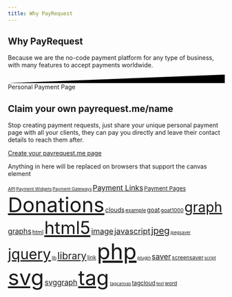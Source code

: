 ```yaml
---
title: Why PayRequest
---
```


<script src="https://cdnjs.cloudflare.com/ajax/libs/jquery/2.1.3/jquery.min.js"></script>

<section class="section section-lg section-shaped">
		<!-- Background circles -->
		<div class="shape shape-style-self shape-primary">
			<span class="span-150"></span>
			<span class="span-50"></span>
			<span class="span-50"></span>
			<span class="span-75"></span>
			<span class="span-100"></span>
			<span class="span-75"></span>
			<span class="span-50"></span>
			<span class="span-100"></span>
			<span class="span-50"></span>
			<span class="span-100"></span>
		</div>
		<div class="container shape-container d-flex align-items-center">
			<div class="col px-0">
				<div class="row align-items-center justify-content-center">
					<div class="col-lg-7 text-center">
<div class="icon icon-shape bg-gradient-white shadow rounded-circle mb-3"><i class="fa fa-check text-warning"></i></div>
						<h1 class="text-white">Why PayRequest
</h1>
						<p class="lead text-white">Because we are the no-code payment platform for any type of business, with many features to accept payments worldwide.
<br>


</p>
					
</div>
				</div>
			</div>
		</div>
		<!-- SVG separator -->
		<div class="separator separator-bottom separator-skew zindex-100">
			<svg x="0" y="0" viewBox="0 0 2560 100" preserveAspectRatio="none" version="1.1" xmlns="http://www.w3.org/2000/svg">
				<polygon class="fill-white" points="2560 0 2560 100 0 100"></polygon>
			</svg>
		</div>
	</section>



<section class="section section-lg">
          <div class="container">
            <div class="row align-items-center text-left">
              <div class="col-lg-6 col-12">
                <span class="badge badge-info badge-pill mb-3">Personal Payment Page</span>
<h1 class="display-3">
<span class="text-primary">Claim your own</span>
payrequest.me/name</h1>
                <p class="lead pb-4">Stop creating payment requests, just share your unique personal payment page with all your clients, they can pay you directly and leave their contact details to reach them after.


<a href="https://dashboard.payrequest.io" class="btn btn-lg btn-github btn-icon mb-3 mb-sm-0" style="
    margin-top: 15px;
">
                                <span class="btn-inner--icon"><i class="fal fa-browser" aria-hidden="true"></i></span>
                                <span class="btn-inner--text">Create your payrequest.me page</span>
                            </a>

  </p>
                
   </div>
              <div class="col-lg-6 col-12 pl-0">


<div id="myCanvasContainer">
    <canvas width="300" height="300" id="myCanvas">
      <p>Anything in here will be replaced on browsers that support the canvas element</p>
    </canvas>
  </div>
  <div id="tags"  style="font-size: 50%">
	<a href="#" style="font-size: 2.83ex">API</a>
	<a href="#" style="font-size: 2.61ex">Payment Widgets</a>
	<a href="#" style="font-size: 2.64ex">Payment Gateways</a>
	<a href="#" style="font-size: 4.47ex">Payment Links</a>
	<a href="#" style="font-size: 3.46ex">Payment Pages</a>
	<a href="#" style="font-size: 12.32ex">Donations</a>
	<a href="#" style="font-size: 3.74ex">clouds</a>
	<a href="#" style="font-size: 3.16ex">example</a>
	<a href="#" style="font-size: 3.74ex">goat</a>
	<a href="#" style="font-size: 3.16ex">goat1000</a>
	<a href="#" style="font-size: 8.36ex">graph</a>
	<a href="#" style="font-size: 4.36ex">graphs</a>
	<a href="#" style="font-size: 3.32ex">html</a>
	<a href="#" style="font-size: 10.68ex">html5</a>
	<a href="#" style="font-size: 4.69ex">image</a>
	<a href="#" style="font-size: 4.8ex">javascript</a>
	<a href="#" style="font-size: 5.47ex">jpeg</a>
	<a href="#" style="font-size: 2.65ex">jpegsaver</a>
	<a href="#" style="font-size: 8.77ex">jquery</a>
	<a href="#" style="font-size: 2.65ex">lib</a>
	<a href="#" style="font-size: 5.92ex">library</a>
	<a href="#" style="font-size: 3.32ex">link</a>
	<a href="#" style="font-size: 13.23ex">php</a>
	<a href="#" style="font-size: 2.83ex">plugin</a>
	<a href="#" style="font-size: 4.58ex">saver</a>
	<a href="#" style="font-size: 3.32ex">screensaver</a>
	<a href="#" style="font-size: 2.65ex">script</a>
	<a href="#" style="font-size: 13ex">svg</a>
	<a href="#" style="font-size: 4.47ex">svggraph</a>
	<a href="#" style="font-size: 12.44ex">tag</a>
	<a href="#" style="font-size: 2.65ex">tagcanvas</a>
	<a href="#" style="font-size: 3.46ex">tagcloud</a>
	<a href="#" style="font-size: 2.65ex">text</a>
	<a href="#" style="font-size: 3.16ex">word</a>
  </div>



  </div>
            </div>
          </div>
</section>


<script>
$(document).ready(function() {
  if(!$('#myCanvas').tagcanvas({
    //textColour: '#ff0000',
    outlineColour: '#ff00ff',
    reverse: true,
    depth: 0.8,
    maxSpeed: 0.05,
    textFont: null,
    textColour: null,
    weightMode:'both',
    weight: true,
    weightGradient: {
     0:    '#f00', // red
     //0.33: '#ff0', // yellow
     //0.66: '#0f0', // green
     1:    '#00f'  // blue
    }
  },'tags')) {
    // something went wrong, hide the canvas container
    $('#myCanvasContainer').hide();
  }
});
</script>



<script>
	/**
 * Copyright (C) 2010-2015 Graham Breach
 *
 * This program is free software: you can redistribute it and/or modify
 * it under the terms of the GNU Lesser General Public License as published by
 * the Free Software Foundation, either version 3 of the License, or
 * (at your option) any later version.
 *
 * This program is distributed in the hope that it will be useful,
 * but WITHOUT ANY WARRANTY; without even the implied warranty of
 * MERCHANTABILITY or FITNESS FOR A PARTICULAR PURPOSE.  See the
 * GNU Lesser General Public License for more details.
 * 
 * You should have received a copy of the GNU Lesser General Public License
 * along with this program.  If not, see <http://www.gnu.org/licenses/>.
 */
/**
 * jQuery.tagcanvas 2.9
 * For more information, please contact <graham@goat1000.com>
 */
(function(ap){var M,K,L=Math.abs,ah=Math.sin,w=Math.cos,s=Math.max,aE=Math.min,aq=Math.ceil,F=Math.sqrt,au=Math.pow,h={},l={},m={0:"0,",1:"17,",2:"34,",3:"51,",4:"68,",5:"85,",6:"102,",7:"119,",8:"136,",9:"153,",a:"170,",A:"170,",b:"187,",B:"187,",c:"204,",C:"204,",d:"221,",D:"221,",e:"238,",E:"238,",f:"255,",F:"255,"},x,c,Q,aG,H,aH,aa,C=document,p,b={};for(M=0;M<256;++M){K=M.toString(16);if(M<16){K="0"+K}l[K]=l[K.toUpperCase()]=M.toString()+","}function ai(i){return typeof i!="undefined"}function I(i){return typeof i=="object"&&i!=null}function aw(i,j,aI){return isNaN(i)?aI:aE(aI,s(j,i))}function aB(){return false}function G(){return new Date().valueOf()}function A(aI,aL){var j=[],aJ=aI.length,aK;for(aK=0;aK<aJ;++aK){j.push(aI[aK])}j.sort(aL);return j}function an(j){var aJ=j.length-1,aI,aK;while(aJ){aK=~~(Math.random()*aJ);aI=j[aJ];j[aJ]=j[aK];j[aK]=aI;--aJ}}function ae(i,aI,j){this.x=i;this.y=aI;this.z=j}H=ae.prototype;H.length=function(){return F(this.x*this.x+this.y*this.y+this.z*this.z)};H.dot=function(i){return this.x*i.x+this.y*i.y+this.z*i.z};H.cross=function(j){var i=this.y*j.z-this.z*j.y,aJ=this.z*j.x-this.x*j.z,aI=this.x*j.y-this.y*j.x;return new ae(i,aJ,aI)};H.angle=function(j){var i=this.dot(j),aI;if(i==0){return Math.PI/2}aI=i/(this.length()*j.length());if(aI>=1){return 0}if(aI<=-1){return Math.PI}return Math.acos(aI)};H.unit=function(){var i=this.length();return new ae(this.x/i,this.y/i,this.z/i)};function aj(aI,j){j=j*Math.PI/180;aI=aI*Math.PI/180;var i=ah(aI)*w(j),aK=-ah(j),aJ=-w(aI)*w(j);return new ae(i,aK,aJ)}function R(i){this[1]={1:i[0],2:i[1],3:i[2]};this[2]={1:i[3],2:i[4],3:i[5]};this[3]={1:i[6],2:i[7],3:i[8]}}aG=R.prototype;R.Identity=function(){return new R([1,0,0,0,1,0,0,0,1])};R.Rotation=function(aJ,i){var j=ah(aJ),aI=w(aJ),aK=1-aI;return new R([aI+au(i.x,2)*aK,i.x*i.y*aK-i.z*j,i.x*i.z*aK+i.y*j,i.y*i.x*aK+i.z*j,aI+au(i.y,2)*aK,i.y*i.z*aK-i.x*j,i.z*i.x*aK-i.y*j,i.z*i.y*aK+i.x*j,aI+au(i.z,2)*aK])};aG.mul=function(aI){var aJ=[],aM,aL,aK=(aI.xform?1:0);for(aM=1;aM<=3;++aM){for(aL=1;aL<=3;++aL){if(aK){aJ.push(this[aM][1]*aI[1][aL]+this[aM][2]*aI[2][aL]+this[aM][3]*aI[3][aL])}else{aJ.push(this[aM][aL]*aI)}}}return new R(aJ)};aG.xform=function(aI){var j={},i=aI.x,aK=aI.y,aJ=aI.z;j.x=i*this[1][1]+aK*this[2][1]+aJ*this[3][1];j.y=i*this[1][2]+aK*this[2][2]+aJ*this[3][2];j.z=i*this[1][3]+aK*this[2][3]+aJ*this[3][3];return j};function q(aJ,aL,aR,aO,aQ){var aM,aP,j,aN,aS=[],aI=2/aJ,aK;aK=Math.PI*(3-F(5)+(parseFloat(aQ)?parseFloat(aQ):0));for(aM=0;aM<aJ;++aM){aP=aM*aI-1+(aI/2);j=F(1-aP*aP);aN=aM*aK;aS.push([w(aN)*j*aL,aP*aR,ah(aN)*j*aO])}return aS}function W(aK,aI,aN,aU,aR,aT){var aS,aV=[],aJ=2/aK,aL,aQ,aP,aO,aM;aL=Math.PI*(3-F(5)+(parseFloat(aT)?parseFloat(aT):0));for(aQ=0;aQ<aK;++aQ){aP=aQ*aJ-1+(aJ/2);aS=aQ*aL;aO=w(aS);aM=ah(aS);aV.push(aI?[aP*aN,aO*aU,aM*aR]:[aO*aN,aP*aU,aM*aR])}return aV}function N(aI,aJ,aM,aS,aQ,aO){var aR,aT=[],aK=Math.PI*2/aJ,aP,aN,aL;for(aP=0;aP<aJ;++aP){aR=aP*aK;aN=w(aR);aL=ah(aR);aT.push(aI?[aO*aM,aN*aS,aL*aQ]:[aN*aM,aO*aS,aL*aQ])}return aT}function am(aK,j,aI,aJ,i){return W(aK,0,j,aI,aJ,i)}function av(aK,j,aI,aJ,i){return W(aK,1,j,aI,aJ,i)}function d(aK,i,j,aI,aJ){aJ=isNaN(aJ)?0:aJ*1;return N(0,aK,i,j,aI,aJ)}function n(aK,i,j,aI,aJ){aJ=isNaN(aJ)?0:aJ*1;return N(1,aK,i,j,aI,aJ)}function ao(aI){var j=new Image;j.onload=function(){var aJ=j.width/2,i=j.height/2;aI.centreFunc=function(aO,aL,aM,aK,aN){aO.setTransform(1,0,0,1,0,0);aO.globalAlpha=1;aO.drawImage(j,aK-aJ,aN-i)}};j.src=aI.centreImage}function U(aL,i){var aK=aL,aJ,aI,j=(i*1).toPrecision(3)+")";if(aL[0]==="#"){if(!h[aL]){if(aL.length===4){h[aL]="rgba("+m[aL[1]]+m[aL[2]]+m[aL[3]]}else{h[aL]="rgba("+l[aL.substr(1,2)]+l[aL.substr(3,2)]+l[aL.substr(5,2)]}}aK=h[aL]+j}else{if(aL.substr(0,4)==="rgb("||aL.substr(0,4)==="hsl("){aK=(aL.replace("(","a(").replace(")",","+j))}else{if(aL.substr(0,5)==="rgba("||aL.substr(0,5)==="hsla("){aJ=aL.lastIndexOf(",")+1,aI=aL.indexOf(")");i*=parseFloat(aL.substring(aJ,aI));aK=aL.substr(0,aJ)+i.toPrecision(3)+")"}}}return aK}function P(i,j){if(window.G_vmlCanvasManager){return null}var aI=C.createElement("canvas");aI.width=i;aI.height=j;return aI}function al(){var j=P(3,3),aJ,aI;if(!j){return false}aJ=j.getContext("2d");aJ.strokeStyle="#000";aJ.shadowColor="#fff";aJ.shadowBlur=3;aJ.globalAlpha=0;aJ.strokeRect(2,2,2,2);aJ.globalAlpha=1;aI=aJ.getImageData(2,2,1,1);j=null;return(aI.data[0]>0)}function ak(aM,j,aL,aK){var aJ=aM.createLinearGradient(0,0,j,0),aI;for(aI in aK){aJ.addColorStop(1-aI,aK[aI])}aM.fillStyle=aJ;aM.fillRect(0,aL,j,1)}function k(aK,aI,j){var aJ=1024,aO=1,aN=aK.weightGradient,aM,aQ,aL,aP;if(aK.gCanvas){aQ=aK.gCanvas.getContext("2d");aO=aK.gCanvas.height}else{if(I(aN[0])){aO=aN.length}else{aN=[aN]}aK.gCanvas=aM=P(aJ,aO);if(!aM){return null}aQ=aM.getContext("2d");for(aL=0;aL<aO;++aL){ak(aQ,aJ,aL,aN[aL])}}j=s(aE(j||0,aO-1),0);aP=aQ.getImageData(~~((aJ-1)*aI),j,1,1).data;return"rgba("+aP[0]+","+aP[1]+","+aP[2]+","+(aP[3]/255)+")"}function X(aR,aK,j,aV,aU,aS,aQ,aM,aJ,aT,aL,aP){var aO=aU+(aM||0)+(aJ.length&&aJ[0]<0?L(aJ[0]):0),aI=aS+(aM||0)+(aJ.length&&aJ[1]<0?L(aJ[1]):0),aN,aW;aR.font=aK;aR.textBaseline="top";aR.fillStyle=j;aQ&&(aR.shadowColor=aQ);aM&&(aR.shadowBlur=aM);aJ.length&&(aR.shadowOffsetX=aJ[0],aR.shadowOffsetY=aJ[1]);for(aN=0;aN<aV.length;++aN){aW=0;if(aL){if("right"==aP){aW=aT-aL[aN]}else{if("centre"==aP){aW=(aT-aL[aN])/2}}}aR.fillText(aV[aN],aO+aW,aI);aI+=parseInt(aK)}}function at(aM,i,aL,j,aJ,aK,aI){if(aK){aM.beginPath();aM.moveTo(i,aL+aJ-aK);aM.arcTo(i,aL,i+aK,aL,aK);aM.arcTo(i+j,aL,i+j,aL+aK,aK);aM.arcTo(i+j,aL+aJ,i+j-aK,aL+aJ,aK);aM.arcTo(i,aL+aJ,i,aL+aJ-aK,aK);aM.closePath();aM[aI?"stroke":"fill"]()}else{aM[aI?"strokeRect":"fillRect"](i,aL,j,aJ)}}function g(aO,i,aM,aJ,aN,aI,aK,aL,j){this.strings=aO;this.font=i;this.width=aM;this.height=aJ;this.maxWidth=aN;this.stringWidths=aI;this.align=aK;this.valign=aL;this.scale=j}aa=g.prototype;aa.SetImage=function(aL,j,aJ,i,aK,aN,aI,aM){this.image=aL;this.iwidth=j*this.scale;this.iheight=aJ*this.scale;this.ipos=i;this.ipad=aK*this.scale;this.iscale=aM;this.ialign=aN;this.ivalign=aI};aa.Align=function(j,aI,i){var aJ=0;if(i=="right"||i=="bottom"){aJ=aI-j}else{if(i!="left"&&i!="top"){aJ=(aI-j)/2}}return aJ};aa.Create=function(aV,a1,aU,a2,a0,aZ,i,aY,aQ){var aO,aM,aW,a7,a4,a3,aK,aJ,aI,j,aN,aL,aP,aX,aT,a6=L(i[0]),a5=L(i[1]),aR,aS;aY=s(aY,a6+aZ,a5+aZ);a4=2*(aY+a2);aK=2*(aY+a2);aM=this.width+a4;aW=this.height+aK;aI=j=aY+a2;if(this.image){aN=aL=aY+a2;aP=this.iwidth;aX=this.iheight;if(this.ipos=="top"||this.ipos=="bottom"){if(aP<this.width){aN+=this.Align(aP,this.width,this.ialign)}else{aI+=this.Align(this.width,aP,this.align)}if(this.ipos=="top"){j+=aX+this.ipad}else{aL+=this.height+this.ipad}aM=s(aM,aP+a4);aW+=aX+this.ipad}else{if(aX<this.height){aL+=this.Align(aX,this.height,this.ivalign)}else{j+=this.Align(this.height,aX,this.valign)}if(this.ipos=="right"){aN+=this.width+this.ipad}else{aI+=aP+this.ipad}aM+=aP+this.ipad;aW=s(aW,aX+aK)}}aO=P(aM,aW);if(!aO){return null}a4=aK=a2/2;a3=aM-a2;aJ=aW-a2;aT=aE(aQ,a3/2,aJ/2);a7=aO.getContext("2d");if(a1){a7.fillStyle=a1;at(a7,a4,aK,a3,aJ,aT)}if(a2){a7.strokeStyle=aU;a7.lineWidth=a2;at(a7,a4,aK,a3,aJ,aT,true)}if(aZ||a6||a5){aR=P(aM,aW);if(aR){aS=a7;a7=aR.getContext("2d")}}X(a7,this.font,aV,this.strings,aI,j,0,0,[],this.maxWidth,this.stringWidths,this.align);if(this.image){a7.drawImage(this.image,aN,aL,aP,aX)}if(aS){a7=aS;a0&&(a7.shadowColor=a0);aZ&&(a7.shadowBlur=aZ);a7.shadowOffsetX=i[0];a7.shadowOffsetY=i[1];a7.drawImage(aR,0,0)}return aO};function v(aJ,j,aK){var aI=P(j,aK),aL;if(!aI){return null}aL=aI.getContext("2d");aL.drawImage(aJ,(j-aJ.width)/2,(aK-aJ.height)/2);return aI}function ay(aJ,j,aK){var aI=P(j,aK),aL;if(!aI){return null}aL=aI.getContext("2d");aL.drawImage(aJ,0,0,j,aK);return aI}function aD(aV,aQ,aW,a0,aR,aP,aN,aT,aL,aM){var aJ=aQ+((2*aT)+aP)*a0,aS=aW+((2*aT)+aP)*a0,aK=P(aJ,aS),aZ,aY,aI,aX,j,a1,aU,aO;if(!aK){return null}aP*=a0;aL*=a0;aY=aI=aP/2;aX=aJ-aP;j=aS-aP;aT=(aT*a0)+aY;aZ=aK.getContext("2d");aO=aE(aL,aX/2,j/2);if(aR){aZ.fillStyle=aR;at(aZ,aY,aI,aX,j,aO)}if(aP){aZ.strokeStyle=aN;aZ.lineWidth=aP;at(aZ,aY,aI,aX,j,aO,true)}if(aM){a1=P(aJ,aS);aU=a1.getContext("2d");aU.drawImage(aV,aT,aT,aQ,aW);aU.globalCompositeOperation="source-in";aU.fillStyle=aN;aU.fillRect(0,0,aJ,aS);aU.globalCompositeOperation="destination-over";aU.drawImage(aK,0,0);aU.globalCompositeOperation="source-over";aZ.drawImage(a1,0,0)}else{aZ.drawImage(aV,aT,aT,aV.width,aV.height)}return{image:aK,width:aJ/a0,height:aS/a0}}function ar(aL,j,aK,aO,aP){var aM,aN,aI=parseFloat(j),aJ=s(aK,aO);aM=P(aK,aO);if(!aM){return null}if(j.indexOf("%")>0){aI=aJ*aI/100}else{aI=aI*aP}aN=aM.getContext("2d");aN.globalCompositeOperation="source-over";aN.fillStyle="#fff";if(aI>=aJ/2){aI=aE(aK,aO)/2;aN.beginPath();aN.moveTo(aK/2,aO/2);aN.arc(aK/2,aO/2,aI,0,2*Math.PI,false);aN.fill();aN.closePath()}else{aI=aE(aK/2,aO/2,aI);at(aN,0,0,aK,aO,aI,true);aN.fill()}aN.globalCompositeOperation="source-in";aN.drawImage(aL,0,0,aK,aO);return aM}function Z(aO,aU,aQ,aK,aS,aT,aJ){var aV=L(aJ[0]),aP=L(aJ[1]),aL=aU+(aV>aT?aV+aT:aT*2)*aK,j=aQ+(aP>aT?aP+aT:aT*2)*aK,aN=aK*((aT||0)+(aJ[0]<0?aV:0)),aI=aK*((aT||0)+(aJ[1]<0?aP:0)),aM,aR;aM=P(aL,j);if(!aM){return null}aR=aM.getContext("2d");aS&&(aR.shadowColor=aS);aT&&(aR.shadowBlur=aT*aK);aJ&&(aR.shadowOffsetX=aJ[0]*aK,aR.shadowOffsetY=aJ[1]*aK);aR.drawImage(aO,aN,aI,aU,aQ);return{image:aM,width:aL/aK,height:j/aK}}function t(aU,aM,aS){var aT=parseInt(aU.toString().length*aS),aL=parseInt(aS*2*aU.length),aJ=P(aT,aL),aP,j,aK,aO,aR,aQ,aI,aN;if(!aJ){return null}aP=aJ.getContext("2d");aP.fillStyle="#000";aP.fillRect(0,0,aT,aL);X(aP,aS+"px "+aM,"#fff",aU,0,0,0,0,[],"centre");j=aP.getImageData(0,0,aT,aL);aK=j.width;aO=j.height;aN={min:{x:aK,y:aO},max:{x:-1,y:-1}};for(aQ=0;aQ<aO;++aQ){for(aR=0;aR<aK;++aR){aI=(aQ*aK+aR)*4;if(j.data[aI+1]>0){if(aR<aN.min.x){aN.min.x=aR}if(aR>aN.max.x){aN.max.x=aR}if(aQ<aN.min.y){aN.min.y=aQ}if(aQ>aN.max.y){aN.max.y=aQ}}}}if(aK!=aT){aN.min.x*=(aT/aK);aN.max.x*=(aT/aK)}if(aO!=aL){aN.min.y*=(aT/aO);aN.max.y*=(aT/aO)}aJ=null;return aN}function o(i){return"'"+i.replace(/(\'|\")/g,"").replace(/\s*,\s*/g,"', '")+"'"}function ad(i,j,aI){aI=aI||C;if(aI.addEventListener){aI.addEventListener(i,j,false)}else{aI.attachEvent("on"+i,j)}}function a(i,j,aI){aI=aI||C;if(aI.removeEventListener){aI.removeEventListener(i,j)}else{aI.detachEvent("on"+i,j)}}function ax(aM,aI,aQ,aL){var aR=aL.imageScale,aO,aJ,aN,j,aK,aP;if(!aI.complete){return ad("load",function(){ax(aM,aI,aQ,aL)},aI)}if(!aM.complete){return ad("load",function(){ax(aM,aI,aQ,aL)},aM)}aI.width=aI.width;aI.height=aI.height;if(aR){aM.width=aI.width*aR;aM.height=aI.height*aR}aQ.iw=aM.width;aQ.ih=aM.height;if(aL.txtOpt){aJ=aM;aO=aL.zoomMax*aL.txtScale;aK=aQ.iw*aO;aP=aQ.ih*aO;if(aK<aI.naturalWidth||aP<aI.naturalHeight){aJ=ay(aM,aK,aP);if(aJ){aQ.fimage=aJ}}else{aK=aQ.iw;aP=aQ.ih;aO=1}if(parseFloat(aL.imageRadius)){aQ.image=aQ.fimage=aM=ar(aQ.image,aL.imageRadius,aK,aP,aO)}if(!aQ.HasText()){if(aL.shadow){aJ=Z(aQ.image,aK,aP,aO,aL.shadow,aL.shadowBlur,aL.shadowOffset);if(aJ){aQ.fimage=aJ.image;aQ.w=aJ.width;aQ.h=aJ.height}}if(aL.bgColour||aL.bgOutlineThickness){aN=aL.bgColour=="tag"?Y(aQ.a,"background-color"):aL.bgColour;j=aL.bgOutline=="tag"?Y(aQ.a,"color"):(aL.bgOutline||aL.textColour);aK=aQ.fimage.width;aP=aQ.fimage.height;if(aL.outlineMethod=="colour"){aJ=aD(aQ.fimage,aK,aP,aO,aN,aL.bgOutlineThickness,aQ.outline.colour,aL.padding,aL.bgRadius,1);if(aJ){aQ.oimage=aJ.image}}aJ=aD(aQ.fimage,aK,aP,aO,aN,aL.bgOutlineThickness,j,aL.padding,aL.bgRadius);if(aJ){aQ.fimage=aJ.image;aQ.w=aJ.width;aQ.h=aJ.height}}if(aL.outlineMethod=="size"){if(aL.outlineIncrease>0){aQ.iw+=2*aL.outlineIncrease;aQ.ih+=2*aL.outlineIncrease;aK=aO*aQ.iw;aP=aO*aQ.ih;aJ=ay(aQ.fimage,aK,aP);aQ.oimage=aJ;aQ.fimage=v(aQ.fimage,aQ.oimage.width,aQ.oimage.height)}else{aK=aO*(aQ.iw+(2*aL.outlineIncrease));aP=aO*(aQ.ih+(2*aL.outlineIncrease));aJ=ay(aQ.fimage,aK,aP);aQ.oimage=v(aJ,aQ.fimage.width,aQ.fimage.height)}}}}aQ.Init()}function Y(aJ,aI){var j=C.defaultView,i=aI.replace(/\-([a-z])/g,function(aK){return aK.charAt(1).toUpperCase()});return(j&&j.getComputedStyle&&j.getComputedStyle(aJ,null).getPropertyValue(aI))||(aJ.currentStyle&&aJ.currentStyle[i])}function u(j,aJ,aI){var i=1,aK;if(aJ){i=1*(j.getAttribute(aJ)||aI)}else{if(aK=Y(j,"font-size")){i=(aK.indexOf("px")>-1&&aK.replace("px","")*1)||(aK.indexOf("pt")>-1&&aK.replace("pt","")*1.25)||aK*3.3}}return i}function f(i){return i.target&&ai(i.target.id)?i.target.id:i.srcElement.parentNode.id}function S(aK,aL){var aJ,aI,i=parseInt(Y(aL,"width"))/aL.width,j=parseInt(Y(aL,"height"))/aL.height;if(ai(aK.offsetX)){aJ={x:aK.offsetX,y:aK.offsetY}}else{aI=ab(aL.id);if(ai(aK.changedTouches)){aK=aK.changedTouches[0]}if(aK.pageX){aJ={x:aK.pageX-aI.x,y:aK.pageY-aI.y}}}if(aJ&&i&&j){aJ.x/=i;aJ.y/=j}return aJ}function B(aI){var j=aI.target||aI.fromElement.parentNode,i=y.tc[j.id];if(i){i.mx=i.my=-1;i.UnFreeze();i.EndDrag()}}function af(aM){var aJ,aI=y,j,aL,aK=f(aM);for(aJ in aI.tc){j=aI.tc[aJ];if(j.tttimer){clearTimeout(j.tttimer);j.tttimer=null}}if(aK&&aI.tc[aK]){j=aI.tc[aK];if(aL=S(aM,j.canvas)){j.mx=aL.x;j.my=aL.y;j.Drag(aM,aL)}j.drawn=0}}function z(aJ){var j=y,i=C.addEventListener?0:1,aI=f(aJ);if(aI&&aJ.button==i&&j.tc[aI]){j.tc[aI].BeginDrag(aJ)}}function aF(aK){var aI=y,j=C.addEventListener?0:1,aJ=f(aK),i;if(aJ&&aK.button==j&&aI.tc[aJ]){i=aI.tc[aJ];af(aK);if(!i.EndDrag()&&!i.touchState){i.Clicked(aK)}}}function T(aJ){var j=f(aJ),i=(j&&y.tc[j]),aI;if(i&&aJ.changedTouches){if(aJ.touches.length==1&&i.touchState==0){i.touchState=1;i.BeginDrag(aJ);if(aI=S(aJ,i.canvas)){i.mx=aI.x;i.my=aI.y;i.drawn=0}}else{if(aJ.targetTouches.length==2&&i.pinchZoom){i.touchState=3;i.EndDrag();i.BeginPinch(aJ)}else{i.EndDrag();i.EndPinch();i.touchState=0}}}}function r(aI){var j=f(aI),i=(j&&y.tc[j]);if(i&&aI.changedTouches){switch(i.touchState){case 1:i.Draw();i.Clicked();break;case 2:i.EndDrag();break;case 3:i.EndPinch()}i.touchState=0}}function aA(aM){var aJ,aI=y,j,aL,aK=f(aM);for(aJ in aI.tc){j=aI.tc[aJ];if(j.tttimer){clearTimeout(j.tttimer);j.tttimer=null}}j=(aK&&aI.tc[aK]);if(j&&aM.changedTouches&&j.touchState){switch(j.touchState){case 1:case 2:if(aL=S(aM,j.canvas)){j.mx=aL.x;j.my=aL.y;if(j.Drag(aM,aL)){j.touchState=2}}break;case 3:j.Pinch(aM)}j.drawn=0}}function ag(aI){var i=y,j=f(aI);if(j&&i.tc[j]){aI.cancelBubble=true;aI.returnValue=false;aI.preventDefault&&aI.preventDefault();i.tc[j].Wheel((aI.wheelDelta||aI.detail)>0)}}function ac(aJ){var aI,j=y;clearTimeout(j.scrollTimer);for(aI in j.tc){j.tc[aI].Pause()}j.scrollTimer=setTimeout(function(){var aL,aK=y;for(aL in aK.tc){aK.tc[aL].Resume()}},j.scrollPause)}function O(){E(G())}function E(aJ){var j=y.tc,aI;y.NextFrame(y.interval);aJ=aJ||G();for(aI in j){j[aI].Draw(aJ)}}function ab(aI){var aL=C.getElementById(aI),i=aL.getBoundingClientRect(),aO=C.documentElement,aM=C.body,aN=window,aJ=aN.pageXOffset||aO.scrollLeft,aP=aN.pageYOffset||aO.scrollTop,aK=aO.clientLeft||aM.clientLeft,j=aO.clientTop||aM.clientTop;return{x:i.left+aJ-aK,y:i.top+aP-j}}function V(j,aJ,aK,aI){var i=j.radius*j.z1/(j.z1+j.z2+aJ.z);return{x:aJ.x*i*aK,y:aJ.y*i*aI,z:aJ.z,w:(j.z1-aJ.z)/j.z2}}function aC(i){this.e=i;this.br=0;this.line=[];this.text=[];this.original=i.innerText||i.textContent}aH=aC.prototype;aH.Empty=function(){for(var j=0;j<this.text.length;++j){if(this.text[j].length){return false}}return true};aH.Lines=function(aK){var aJ=aK?1:0,aL,j,aI;aK=aK||this.e;aL=aK.childNodes;j=aL.length;for(aI=0;aI<j;++aI){if(aL[aI].nodeName=="BR"){this.text.push(this.line.join(" "));this.br=1}else{if(aL[aI].nodeType==3){if(this.br){this.line=[aL[aI].nodeValue];this.br=0}else{this.line.push(aL[aI].nodeValue)}}else{this.Lines(aL[aI])}}}aJ||this.br||this.text.push(this.line.join(" "));return this.text};aH.SplitWidth=function(aI,aP,aM,aL){var aK,aJ,aO,aN=[];aP.font=aL+"px "+aM;for(aK=0;aK<this.text.length;++aK){aO=this.text[aK].split(/\s+/);this.line=[aO[0]];for(aJ=1;aJ<aO.length;++aJ){if(aP.measureText(this.line.join(" ")+" "+aO[aJ]).width>aI){aN.push(this.line.join(" "));this.line=[aO[aJ]]}else{this.line.push(aO[aJ])}}aN.push(this.line.join(" "))}return this.text=aN};function J(i,j){this.ts=null;this.tc=i;this.tag=j;this.x=this.y=this.w=this.h=this.sc=1;this.z=0;this.pulse=1;this.pulsate=i.pulsateTo<1;this.colour=i.outlineColour;this.adash=~~i.outlineDash;this.agap=~~i.outlineDashSpace||this.adash;this.aspeed=i.outlineDashSpeed*1;if(this.colour=="tag"){this.colour=Y(j.a,"color")}else{if(this.colour=="tagbg"){this.colour=Y(j.a,"background-color")}}this.Draw=this.pulsate?this.DrawPulsate:this.DrawSimple;this.radius=i.outlineRadius|0;this.SetMethod(i.outlineMethod)}x=J.prototype;x.SetMethod=function(aI){var j={block:["PreDraw","DrawBlock"],colour:["PreDraw","DrawColour"],outline:["PostDraw","DrawOutline"],classic:["LastDraw","DrawOutline"],size:["PreDraw","DrawSize"],none:["LastDraw"]},i=j[aI]||j.outline;if(aI=="none"){this.Draw=function(){return 1}}else{this.drawFunc=this[i[1]]}this[i[0]]=this.Draw};x.Update=function(aO,aN,aP,aK,aL,aM,aJ,i){var j=this.tc.outlineOffset,aI=2*j;this.x=aL*aO+aJ-j;this.y=aL*aN+i-j;this.w=aL*aP+aI;this.h=aL*aK+aI;this.sc=aL;this.z=aM};x.Ants=function(aN){if(!this.adash){return}var aK=this.adash,aM=this.agap,aQ=this.aspeed,j=aK+aM,aL=0,aJ=aK,i=aM,aP=0,aO=0,aI;if(aQ){aO=L(aQ)*(G()-this.ts)/50;if(aQ<0){aO=8640000-aO}aQ=~~aO%j}if(aQ){if(aK>=aQ){aL=aK-aQ;aJ=aQ}else{i=j-aQ;aP=aM-i}aI=[aL,i,aJ,aP]}else{aI=[aK,aM]}aN.setLineDash(aI)};x.DrawOutline=function(aM,i,aL,j,aI,aK){var aJ=aE(this.radius,aI/2,j/2);aM.strokeStyle=aK;this.Ants(aM);at(aM,i,aL,j,aI,aJ,true)};x.DrawSize=function(aP,aS,aQ,aT,aN,j,aU,aJ,aR){var aM=aU.w,aI=aU.h,aK,aL,aO;if(this.pulsate){if(aU.image){aO=(aU.image.height+this.tc.outlineIncrease)/aU.image.height}else{aO=aU.oscale}aL=aU.fimage||aU.image;aK=1+((aO-1)*(1-this.pulse));aU.h*=aK;aU.w*=aK}else{aL=aU.oimage}aU.alpha=1;aU.Draw(aP,aJ,aR,aL);aU.h=aI;aU.w=aM;return 1};x.DrawColour=function(aJ,aM,aK,aN,aI,i,aO,j,aL){if(aO.oimage){if(this.pulse<1){aO.alpha=1-au(this.pulse,2);aO.Draw(aJ,j,aL,aO.fimage);aO.alpha=this.pulse}else{aO.alpha=1}aO.Draw(aJ,j,aL,aO.oimage);return 1}return this[aO.image?"DrawColourImage":"DrawColourText"](aJ,aM,aK,aN,aI,i,aO,j,aL)};x.DrawColourText=function(aK,aN,aL,aO,aI,i,aP,j,aM){var aJ=aP.colour;aP.colour=i;aP.alpha=1;aP.Draw(aK,j,aM);aP.colour=aJ;return 1};x.DrawColourImage=function(aN,aQ,aO,aR,aM,i,aU,j,aP){var aS=aN.canvas,aK=~~s(aQ,0),aJ=~~s(aO,0),aL=aE(aS.width-aK,aR)+0.5|0,aT=aE(aS.height-aJ,aM)+0.5|0,aI;if(p){p.width=aL,p.height=aT}else{p=P(aL,aT)}if(!p){return this.SetMethod("outline")}aI=p.getContext("2d");aI.drawImage(aS,aK,aJ,aL,aT,0,0,aL,aT);aN.clearRect(aK,aJ,aL,aT);if(this.pulsate){aU.alpha=1-au(this.pulse,2)}else{aU.alpha=1}aU.Draw(aN,j,aP);aN.setTransform(1,0,0,1,0,0);aN.save();aN.beginPath();aN.rect(aK,aJ,aL,aT);aN.clip();aN.globalCompositeOperation="source-in";aN.fillStyle=i;aN.fillRect(aK,aJ,aL,aT);aN.restore();aN.globalAlpha=1;aN.globalCompositeOperation="destination-over";aN.drawImage(p,0,0,aL,aT,aK,aJ,aL,aT);aN.globalCompositeOperation="source-over";return 1};x.DrawBlock=function(aM,i,aL,j,aI,aK){var aJ=aE(this.radius,aI/2,j/2);aM.fillStyle=aK;at(aM,i,aL,j,aI,aJ)};x.DrawSimple=function(aM,i,j,aJ,aL,aK){var aI=this.tc;aM.setTransform(1,0,0,1,0,0);aM.strokeStyle=this.colour;aM.lineWidth=aI.outlineThickness;aM.shadowBlur=aM.shadowOffsetX=aM.shadowOffsetY=0;aM.globalAlpha=aK?aL:1;return this.drawFunc(aM,this.x,this.y,this.w,this.h,this.colour,i,j,aJ)};x.DrawPulsate=function(aM,i,j,aJ){var aK=G()-this.ts,aI=this.tc,aL=aI.pulsateTo+((1-aI.pulsateTo)*(0.5+(w(2*Math.PI*aK/(1000*aI.pulsateTime))/2)));this.pulse=aL=y.Smooth(1,aL);return this.DrawSimple(aM,i,j,aJ,aL,1)};x.Active=function(aJ,i,aI){var j=(i>=this.x&&aI>=this.y&&i<=this.x+this.w&&aI<=this.y+this.h);if(j){this.ts=this.ts||G()}else{this.ts=null}return j};x.PreDraw=x.PostDraw=x.LastDraw=aB;function e(aJ,aT,aP,aS,aQ,aK,aI,aM,aR,aL,aO,j,aN,i){this.tc=aJ;this.image=null;this.text=aT;this.text_original=i;this.line_widths=[];this.title=aP.title||null;this.a=aP;this.position=new ae(aS[0],aS[1],aS[2]);this.x=this.y=this.z=0;this.w=aQ;this.h=aK;this.colour=aI||aJ.textColour;this.bgColour=aM||aJ.bgColour;this.bgRadius=aR|0;this.bgOutline=aL||this.colour;this.bgOutlineThickness=aO|0;this.textFont=j||aJ.textFont;this.padding=aN|0;this.sc=this.alpha=1;this.weighted=!aJ.weight;this.outline=new J(aJ,this)}c=e.prototype;c.Init=function(j){var i=this.tc;this.textHeight=i.textHeight;if(this.HasText()){this.Measure(i.ctxt,i)}else{this.w=this.iw;this.h=this.ih}this.SetShadowColour=i.shadowAlpha?this.SetShadowColourAlpha:this.SetShadowColourFixed;this.SetDraw(i)};c.Draw=aB;c.HasText=function(){return this.text&&this.text[0].length>0};c.EqualTo=function(aI){var j=aI.getElementsByTagName("img");if(this.a.href!=aI.href){return 0}if(j.length){return this.image.src==j[0].src}return(aI.innerText||aI.textContent)==this.text_original};c.SetImage=function(j){this.image=this.fimage=j};c.SetDraw=function(i){this.Draw=this.fimage?(i.ie>7?this.DrawImageIE:this.DrawImage):this.DrawText;i.noSelect&&(this.CheckActive=aB)};c.MeasureText=function(aL){var aJ,aI=this.text.length,j=0,aK;for(aJ=0;aJ<aI;++aJ){this.line_widths[aJ]=aK=aL.measureText(this.text[aJ]).width;j=s(j,aK)}return j};c.Measure=function(aN,aQ){var aO=t(this.text,this.textFont,this.textHeight),aR,i,aK,j,aI,aM,aP,aJ,aL;aP=aO?aO.max.y+aO.min.y:this.textHeight;aN.font=this.font=this.textHeight+"px "+this.textFont;aM=this.MeasureText(aN);if(aQ.txtOpt){aR=aQ.txtScale;i=aR*this.textHeight;aK=i+"px "+this.textFont;j=[aR*aQ.shadowOffset[0],aR*aQ.shadowOffset[1]];aN.font=aK;aI=this.MeasureText(aN);aL=new g(this.text,aK,aI+aR,(aR*aP)+aR,aI,this.line_widths,aQ.textAlign,aQ.textVAlign,aR);if(this.image){aL.SetImage(this.image,this.iw,this.ih,aQ.imagePosition,aQ.imagePadding,aQ.imageAlign,aQ.imageVAlign,aQ.imageScale)}aJ=aL.Create(this.colour,this.bgColour,this.bgOutline,aR*this.bgOutlineThickness,aQ.shadow,aR*aQ.shadowBlur,j,aR*this.padding,aR*this.bgRadius);if(aQ.outlineMethod=="colour"){this.oimage=aL.Create(this.outline.colour,this.bgColour,this.outline.colour,aR*this.bgOutlineThickness,aQ.shadow,aR*aQ.shadowBlur,j,aR*this.padding,aR*this.bgRadius)}else{if(aQ.outlineMethod=="size"){aO=t(this.text,this.textFont,this.textHeight+aQ.outlineIncrease);i=aO.max.y+aO.min.y;aK=(aR*(this.textHeight+aQ.outlineIncrease))+"px "+this.textFont;aN.font=aK;aI=this.MeasureText(aN);aL=new g(this.text,aK,aI+aR,(aR*i)+aR,aI,this.line_widths,aQ.textAlign,aQ.textVAlign,aR);if(this.image){aL.SetImage(this.image,this.iw+aQ.outlineIncrease,this.ih+aQ.outlineIncrease,aQ.imagePosition,aQ.imagePadding,aQ.imageAlign,aQ.imageVAlign,aQ.imageScale)}this.oimage=aL.Create(this.colour,this.bgColour,this.bgOutline,aR*this.bgOutlineThickness,aQ.shadow,aR*aQ.shadowBlur,j,aR*this.padding,aR*this.bgRadius);this.oscale=this.oimage.width/aJ.width;if(aQ.outlineIncrease>0){aJ=v(aJ,this.oimage.width,this.oimage.height)}else{this.oimage=v(this.oimage,aJ.width,aJ.height)}}}if(aJ){this.fimage=aJ;aM=this.fimage.width/aR;aP=this.fimage.height/aR}this.SetDraw(aQ);aQ.txtOpt=!!this.fimage}this.h=aP;this.w=aM};c.SetFont=function(j,aJ,aI,i){this.textFont=j;this.colour=aJ;this.bgColour=aI;this.bgOutline=i;this.Measure(this.tc.ctxt,this.tc)};c.SetWeight=function(aI){var j=this.tc,aK=j.weightMode.split(/[, ]/),i,aJ,aL=aI.length;if(!this.HasText()){return}this.weighted=true;for(aJ=0;aJ<aL;++aJ){i=aK[aJ]||"size";if("both"==i){this.Weight(aI[aJ],j.ctxt,j,"size",j.min_weight[aJ],j.max_weight[aJ],aJ);this.Weight(aI[aJ],j.ctxt,j,"colour",j.min_weight[aJ],j.max_weight[aJ],aJ)}else{this.Weight(aI[aJ],j.ctxt,j,i,j.min_weight[aJ],j.max_weight[aJ],aJ)}}this.Measure(j.ctxt,j)};c.Weight=function(aI,aN,aJ,j,aM,aK,aL){aI=isNaN(aI)?1:aI;var i=(aI-aM)/(aK-aM);if("colour"==j){this.colour=k(aJ,i,aL)}else{if("bgcolour"==j){this.bgColour=k(aJ,i,aL)}else{if("bgoutline"==j){this.bgOutline=k(aJ,i,aL)}else{if("outline"==j){this.outline.colour=k(aJ,i,aL)}else{if("size"==j){if(aJ.weightSizeMin>0&&aJ.weightSizeMax>aJ.weightSizeMin){this.textHeight=aJ.weightSize*(aJ.weightSizeMin+(aJ.weightSizeMax-aJ.weightSizeMin)*i)}else{this.textHeight=s(1,aI*aJ.weightSize)}}}}}}};c.SetShadowColourFixed=function(aI,j,i){aI.shadowColor=j};c.SetShadowColourAlpha=function(aI,j,i){aI.shadowColor=U(j,i)};c.DrawText=function(aK,aN,aJ){var aO=this.tc,aM=this.x,aL=this.y,aP=this.sc,j,aI;aK.globalAlpha=this.alpha;aK.fillStyle=this.colour;aO.shadow&&this.SetShadowColour(aK,aO.shadow,this.alpha);aK.font=this.font;aM+=aN/aP;aL+=(aJ/aP)-(this.h/2);for(j=0;j<this.text.length;++j){aI=aM;if("right"==aO.textAlign){aI+=this.w/2-this.line_widths[j]}else{if("centre"==aO.textAlign){aI-=this.line_widths[j]/2}else{aI-=this.w/2}}aK.setTransform(aP,0,0,aP,aP*aI,aP*aL);aK.fillText(this.text[j],0,0);aL+=this.textHeight}};c.DrawImage=function(aK,aR,aJ,aM){var aO=this.x,aL=this.y,aS=this.sc,j=aM||this.fimage,aP=this.w,aI=this.h,aN=this.alpha,aQ=this.shadow;aK.globalAlpha=aN;aQ&&this.SetShadowColour(aK,aQ,aN);aO+=(aR/aS)-(aP/2);aL+=(aJ/aS)-(aI/2);aK.setTransform(aS,0,0,aS,aS*aO,aS*aL);aK.drawImage(j,0,0,aP,aI)};c.DrawImageIE=function(aK,aO,aJ){var j=this.fimage,aP=this.sc,aN=j.width=this.w*aP,aI=j.height=this.h*aP,aM=(this.x*aP)+aO-(aN/2),aL=(this.y*aP)+aJ-(aI/2);aK.setTransform(1,0,0,1,0,0);aK.globalAlpha=this.alpha;aK.drawImage(j,aM,aL)};c.Calc=function(i,aI){var j,aL=this.tc,aK=aL.minBrightness,aJ=aL.maxBrightness,aM=aL.max_radius;j=i.xform(this.position);this.xformed=j;j=V(aL,j,aL.stretchX,aL.stretchY);this.x=j.x;this.y=j.y;this.z=j.z;this.sc=j.w;this.alpha=aI*aw(aK+(aJ-aK)*(aM-this.z)/(2*aM),0,1);return this.xformed};c.UpdateActive=function(aN,aI,aL){var aK=this.outline,j=this.w,aJ=this.h,i=this.x-j/2,aM=this.y-aJ/2;aK.Update(i,aM,j,aJ,this.sc,this.z,aI,aL);return aK};c.CheckActive=function(aK,i,aJ){var j=this.tc,aI=this.UpdateActive(aK,i,aJ);return aI.Active(aK,j.mx,j.my)?aI:null};c.Clicked=function(aL){var j=this.a,aI=j.target,aJ=j.href,i;if(aI!=""&&aI!="_self"){if(self.frames[aI]){self.frames[aI].document.location=aJ}else{try{if(top.frames[aI]){top.frames[aI].document.location=aJ;return}}catch(aK){}window.open(aJ,aI)}return}if(C.createEvent){i=C.createEvent("MouseEvents");i.initMouseEvent("click",1,1,window,0,0,0,0,0,0,0,0,0,0,null);if(!j.dispatchEvent(i)){return}}else{if(j.fireEvent){if(!j.fireEvent("onclick")){return}}}C.location=aJ};function y(aO,j,aJ){var aI,aL,aN=C.getElementById(aO),aK=["id","class","innerHTML"],aM;if(!aN){throw 0}if(ai(window.G_vmlCanvasManager)){aN=window.G_vmlCanvasManager.initElement(aN);this.ie=parseFloat(navigator.appVersion.split("MSIE")[1])}if(aN&&(!aN.getContext||!aN.getContext("2d").fillText)){aL=C.createElement("DIV");for(aI=0;aI<aK.length;++aI){aL[aK[aI]]=aN[aK[aI]]}aN.parentNode.insertBefore(aL,aN);aN.parentNode.removeChild(aN);throw 0}for(aI in y.options){this[aI]=aJ&&ai(aJ[aI])?aJ[aI]:(ai(y[aI])?y[aI]:y.options[aI])}this.canvas=aN;this.ctxt=aN.getContext("2d");this.z1=250/s(this.depth,0.001);this.z2=this.z1/this.zoom;this.radius=aE(aN.height,aN.width)*0.0075;this.max_radius=100;this.max_weight=[];this.min_weight=[];this.textFont=this.textFont&&o(this.textFont);this.textHeight*=1;this.imageRadius=this.imageRadius.toString();this.pulsateTo=aw(this.pulsateTo,0,1);this.minBrightness=aw(this.minBrightness,0,1);this.maxBrightness=aw(this.maxBrightness,this.minBrightness,1);this.ctxt.textBaseline="top";this.lx=(this.lock+"").indexOf("x")+1;this.ly=(this.lock+"").indexOf("y")+1;this.frozen=this.dx=this.dy=this.fixedAnim=this.touchState=0;this.fixedAlpha=1;this.source=j||aO;this.repeatTags=aE(64,~~this.repeatTags);this.minTags=aE(200,~~this.minTags);if(~~this.scrollPause>0){y.scrollPause=~~this.scrollPause}else{this.scrollPause=0}if(this.minTags>0&&this.repeatTags<1&&(aI=this.GetTags().length)){this.repeatTags=aq(this.minTags/aI)-1}this.transform=R.Identity();this.startTime=this.time=G();this.mx=this.my=-1;this.centreImage&&ao(this);this.Animate=this.dragControl?this.AnimateDrag:this.AnimatePosition;this.animTiming=(typeof y[this.animTiming]=="function"?y[this.animTiming]:y.Smooth);if(this.shadowBlur||this.shadowOffset[0]||this.shadowOffset[1]){this.ctxt.shadowColor=this.shadow;this.shadow=this.ctxt.shadowColor;this.shadowAlpha=al()}else{delete this.shadow}this.Load();if(j&&this.hideTags){(function(i){if(y.loaded){i.HideTags()}else{ad("load",function(){i.HideTags()},window)}})(this)}this.yaw=this.initial?this.initial[0]*this.maxSpeed:0;this.pitch=this.initial?this.initial[1]*this.maxSpeed:0;if(this.tooltip){this.ctitle=aN.title;aN.title="";if(this.tooltip=="native"){this.Tooltip=this.TooltipNative}else{this.Tooltip=this.TooltipDiv;if(!this.ttdiv){this.ttdiv=C.createElement("div");this.ttdiv.className=this.tooltipClass;this.ttdiv.style.position="absolute";this.ttdiv.style.zIndex=aN.style.zIndex+1;ad("mouseover",function(i){i.target.style.display="none"},this.ttdiv);C.body.appendChild(this.ttdiv)}}}else{this.Tooltip=this.TooltipNone}if(!this.noMouse&&!b[aO]){b[aO]=[["mousemove",af],["mouseout",B],["mouseup",aF],["touchstart",T],["touchend",r],["touchcancel",r],["touchmove",aA]];if(this.dragControl){b[aO].push(["mousedown",z]);b[aO].push(["selectstart",aB])}if(this.wheelZoom){b[aO].push(["mousewheel",ag]);b[aO].push(["DOMMouseScroll",ag])}if(this.scrollPause){b[aO].push(["scroll",ac,window])}for(aI=0;aI<b[aO].length;++aI){aL=b[aO][aI];ad(aL[0],aL[1],aL[2]?aL[2]:aN)}}if(!y.started){aM=window.requestAnimationFrame=window.requestAnimationFrame||window.mozRequestAnimationFrame||window.webkitRequestAnimationFrame||window.msRequestAnimationFrame;y.NextFrame=aM?y.NextFrameRAF:y.NextFrameTimeout;y.interval=this.interval;y.NextFrame(this.interval);y.started=1}}Q=y.prototype;Q.SourceElements=function(){if(C.querySelectorAll){return C.querySelectorAll("#"+this.source)}return[C.getElementById(this.source)]};Q.HideTags=function(){var aI=this.SourceElements(),j;for(j=0;j<aI.length;++j){aI[j].style.display="none"}};Q.GetTags=function(){var aN=this.SourceElements(),aM,aJ=[],aL,aK,aI;for(aI=0;aI<=this.repeatTags;++aI){for(aL=0;aL<aN.length;++aL){aM=aN[aL].getElementsByTagName("a");for(aK=0;aK<aM.length;++aK){aJ.push(aM[aK])}}}return aJ};Q.Message=function(aN){var aP=[],aJ,j,aI=aN.split(""),aL,aO,aM,aK;for(aJ=0;aJ<aI.length;++aJ){if(aI[aJ]!=" "){j=aJ-aI.length/2;aL=C.createElement("A");aL.href="#";aL.innerText=aI[aJ];aM=100*ah(j/9);aK=-100*w(j/9);aO=new e(this,aI[aJ],aL,[aM,0,aK],2,18,"#000","#fff",0,0,0,"monospace",2,aI[aJ]);aO.Init();aP.push(aO)}}return aP};Q.CreateTag=function(aM){var aP,aK,aQ,aL,aO,aI,aN,aJ,j=[0,0,0];if("text"!=this.imageMode){aP=aM.getElementsByTagName("img");if(aP.length){aK=new Image;aK.src=aP[0].src;if(!this.imageMode){aQ=new e(this,"",aM,j,0,0);aQ.SetImage(aK);ax(aK,aP[0],aQ,this);return aQ}}}if("image"!=this.imageMode){aO=new aC(aM);aL=aO.Lines();if(!aO.Empty()){aI=this.textFont||o(Y(aM,"font-family"));if(this.splitWidth){aL=aO.SplitWidth(this.splitWidth,this.ctxt,aI,this.textHeight)}aN=this.bgColour=="tag"?Y(aM,"background-color"):this.bgColour;aJ=this.bgOutline=="tag"?Y(aM,"color"):this.bgOutline}else{aO=null}}if(aO||aK){aQ=new e(this,aL,aM,j,2,this.textHeight+2,this.textColour||Y(aM,"color"),aN,this.bgRadius,aJ,this.bgOutlineThickness,aI,this.padding,aO&&aO.original);if(aK){aQ.SetImage(aK);ax(aK,aP[0],aQ,this)}else{aQ.Init()}return aQ}};Q.UpdateTag=function(aI,i){var aL=this.textColour||Y(i,"color"),j=this.textFont||o(Y(i,"font-family")),aK=this.bgColour=="tag"?Y(i,"background-color"):this.bgColour,aJ=this.bgOutline=="tag"?Y(i,"color"):this.bgOutline;aI.a=i;aI.title=i.title;if(aI.colour!=aL||aI.textFont!=j||aI.bgColour!=aK||aI.bgOutline!=aJ){aI.SetFont(j,aL,aK,aJ)}};Q.Weight=function(aO){var aK=aO.length,aM,aI,aP,aL=[],j,aJ=this.weightFrom?this.weightFrom.split(/[, ]/):[null],aN=aJ.length;for(aI=0;aI<aK;++aI){aL[aI]=[];for(aP=0;aP<aN;++aP){aM=u(aO[aI].a,aJ[aP],this.textHeight);if(!this.max_weight[aP]||aM>this.max_weight[aP]){this.max_weight[aP]=aM}if(!this.min_weight[aP]||aM<this.min_weight[aP]){this.min_weight[aP]=aM}aL[aI][aP]=aM}}for(aP=0;aP<aN;++aP){if(this.max_weight[aP]>this.min_weight[aP]){j=1}}if(j){for(aI=0;aI<aK;++aI){aO[aI].SetWeight(aL[aI])}}};Q.Load=function(){var aS=this.GetTags(),aN=[],aQ,aR,aM,aJ,aI,j,aK,aP,aL=[],aO={sphere:q,vcylinder:am,hcylinder:av,vring:d,hring:n};if(aS.length){aL.length=aS.length;for(aP=0;aP<aS.length;++aP){aL[aP]=aP}this.shuffleTags&&an(aL);aJ=100*this.radiusX;aI=100*this.radiusY;j=100*this.radiusZ;this.max_radius=s(aJ,s(aI,j));for(aP=0;aP<aS.length;++aP){aR=this.CreateTag(aS[aL[aP]]);if(aR){aN.push(aR)}}this.weight&&this.Weight(aN,true);if(this.shapeArgs){this.shapeArgs[0]=aN.length}else{aM=this.shape.toString().split(/[(),]/);aQ=aM.shift();if(typeof window[aQ]==="function"){this.shape=window[aQ]}else{this.shape=aO[aQ]||aO.sphere}this.shapeArgs=[aN.length,aJ,aI,j].concat(aM)}aK=this.shape.apply(this,this.shapeArgs);this.listLength=aN.length;for(aP=0;aP<aN.length;++aP){aN[aP].position=new ae(aK[aP][0],aK[aP][1],aK[aP][2])}}if(this.noTagsMessage&&!aN.length){aP=(this.imageMode&&this.imageMode!="both"?this.imageMode+" ":"");aN=this.Message("No "+aP+"tags")}this.taglist=aN};Q.Update=function(){var aR=this.GetTags(),aQ=[],aL=this.taglist,aS,aP=[],aN=[],aJ,aO,aI,aM,aK;if(!this.shapeArgs){return this.Load()}if(aR.length){aI=this.listLength=aR.length;aO=aL.length;for(aM=0;aM<aO;++aM){aQ.push(aL[aM]);aN.push(aM)}for(aM=0;aM<aI;++aM){for(aK=0,aS=0;aK<aO;++aK){if(aL[aK].EqualTo(aR[aM])){this.UpdateTag(aQ[aK],aR[aM]);aS=aN[aK]=-1}}if(!aS){aP.push(aM)}}for(aM=0,aK=0;aM<aO;++aM){if(aN[aK]==-1){aN.splice(aK,1)}else{++aK}}if(aN.length){an(aN);while(aN.length&&aP.length){aM=aN.shift();aK=aP.shift();aQ[aM]=this.CreateTag(aR[aK])}aN.sort(function(j,i){return j-i});while(aN.length){aQ.splice(aN.pop(),1)}}aK=aQ.length/(aP.length+1);aM=0;while(aP.length){aQ.splice(aq(++aM*aK),0,this.CreateTag(aR[aP.shift()]))}this.shapeArgs[0]=aI=aQ.length;aJ=this.shape.apply(this,this.shapeArgs);for(aM=0;aM<aI;++aM){aQ[aM].position=new ae(aJ[aM][0],aJ[aM][1],aJ[aM][2])}this.weight&&this.Weight(aQ)}this.taglist=aQ};Q.SetShadow=function(i){i.shadowBlur=this.shadowBlur;i.shadowOffsetX=this.shadowOffset[0];i.shadowOffsetY=this.shadowOffset[1]};Q.Draw=function(aS){if(this.paused){return}var aM=this.canvas,aK=aM.width,aR=aM.height,aU=0,aJ=(aS-this.time)*y.interval/1000,aQ=aK/2+this.offsetX,aP=aR/2+this.offsetY,aY=this.ctxt,aO,aZ,aW,aI=-1,aL=this.taglist,aV=aL.length,j=this.frontSelect,aT=(this.centreFunc==aB),aN;this.time=aS;if(this.frozen&&this.drawn){return this.Animate(aK,aR,aJ)}aN=this.AnimateFixed();aY.setTransform(1,0,0,1,0,0);for(aW=0;aW<aV;++aW){aL[aW].Calc(this.transform,this.fixedAlpha)}aL=A(aL,function(a0,i){return i.z-a0.z});if(aN&&this.fixedAnim.active){aO=this.fixedAnim.tag.UpdateActive(aY,aQ,aP)}else{this.active=null;for(aW=0;aW<aV;++aW){aZ=this.mx>=0&&this.my>=0&&this.taglist[aW].CheckActive(aY,aQ,aP);if(aZ&&aZ.sc>aU&&(!j||aZ.z<=0)){aO=aZ;aI=aW;aO.tag=this.taglist[aW];aU=aZ.sc}}this.active=aO}this.txtOpt||(this.shadow&&this.SetShadow(aY));aY.clearRect(0,0,aK,aR);for(aW=0;aW<aV;++aW){if(!aT&&aL[aW].z<=0){try{this.centreFunc(aY,aK,aR,aQ,aP)}catch(aX){alert(aX);this.centreFunc=aB}aT=true}if(!(aO&&aO.tag==aL[aW]&&aO.PreDraw(aY,aL[aW],aQ,aP))){aL[aW].Draw(aY,aQ,aP)}aO&&aO.tag==aL[aW]&&aO.PostDraw(aY)}if(this.freezeActive&&aO){this.Freeze()}else{this.UnFreeze();this.drawn=(aV==this.listLength)}if(this.fixedCallback){this.fixedCallback(this,this.fixedCallbackTag);this.fixedCallback=null}aN||this.Animate(aK,aR,aJ);aO&&aO.LastDraw(aY);aM.style.cursor=aO?this.activeCursor:"";this.Tooltip(aO,this.taglist[aI])};Q.TooltipNone=function(){};Q.TooltipNative=function(j,i){if(j){this.canvas.title=i&&i.title?i.title:""}else{this.canvas.title=this.ctitle}};Q.SetTTDiv=function(aJ,j){var i=this,aI=i.ttdiv.style;if(aJ!=i.ttdiv.innerHTML){aI.display="none"}i.ttdiv.innerHTML=aJ;j&&(j.title=i.ttdiv.innerHTML);if(aI.display=="none"&&!i.tttimer){i.tttimer=setTimeout(function(){var aK=ab(i.canvas.id);aI.display="block";aI.left=aK.x+i.mx+"px";aI.top=aK.y+i.my+24+"px";i.tttimer=null},i.tooltipDelay)}};Q.TooltipDiv=function(j,i){if(j&&i&&i.title){this.SetTTDiv(i.title,i)}else{if(!j&&this.mx!=-1&&this.my!=-1&&this.ctitle.length){this.SetTTDiv(this.ctitle)}else{this.ttdiv.style.display="none"}}};Q.Transform=function(aL,i,aN){if(i||aN){var j=ah(i),aM=w(i),aO=ah(aN),aK=w(aN),aI=new R([aK,0,aO,0,1,0,-aO,0,aK]),aJ=new R([1,0,0,0,aM,-j,0,j,aM]);aL.transform=aL.transform.mul(aI.mul(aJ))}};Q.AnimateFixed=function(){var aI,j,aK,i,aJ;if(this.fadeIn){j=G()-this.startTime;if(j>=this.fadeIn){this.fadeIn=0;this.fixedAlpha=1}else{this.fixedAlpha=j/this.fadeIn}}if(this.fixedAnim){if(!this.fixedAnim.transform){this.fixedAnim.transform=this.transform}aI=this.fixedAnim,j=G()-aI.t0,aK=aI.angle,i,aJ=this.animTiming(aI.t,j);this.transform=aI.transform;if(j>=aI.t){this.fixedCallbackTag=aI.tag;this.fixedCallback=aI.cb;this.fixedAnim=this.yaw=this.pitch=0}else{aK*=aJ}i=R.Rotation(aK,aI.axis);this.transform=this.transform.mul(i);return(this.fixedAnim!=0)}return false};Q.AnimatePosition=function(aI,aL,aJ){var j=this,i=j.mx,aN=j.my,aK,aM;if(!j.frozen&&i>=0&&aN>=0&&i<aI&&aN<aL){aK=j.maxSpeed,aM=j.reverse?-1:1;j.lx||(j.yaw=((i*2*aK/aI)-aK)*aM*aJ);j.ly||(j.pitch=((aN*2*aK/aL)-aK)*-aM*aJ);j.initial=null}else{if(!j.initial){if(j.frozen&&!j.freezeDecel){j.yaw=j.pitch=0}else{j.Decel(j)}}}this.Transform(j,j.pitch,j.yaw)};Q.AnimateDrag=function(j,aK,aJ){var i=this,aI=100*aJ*i.maxSpeed/i.max_radius/i.zoom;if(i.dx||i.dy){i.lx||(i.yaw=i.dx*aI/i.stretchX);i.ly||(i.pitch=i.dy*-aI/i.stretchY);i.dx=i.dy=0;i.initial=null}else{if(!i.initial){i.Decel(i)}}this.Transform(i,i.pitch,i.yaw)};Q.Freeze=function(){if(!this.frozen){this.preFreeze=[this.yaw,this.pitch];this.frozen=1;this.drawn=0}};Q.UnFreeze=function(){if(this.frozen){this.yaw=this.preFreeze[0];this.pitch=this.preFreeze[1];this.frozen=0}};Q.Decel=function(i){var aI=i.minSpeed,aJ=L(i.yaw),j=L(i.pitch);if(!i.lx&&aJ>aI){i.yaw=aJ>i.z0?i.yaw*i.decel:0}if(!i.ly&&j>aI){i.pitch=j>i.z0?i.pitch*i.decel:0}};Q.Zoom=function(i){this.z2=this.z1*(1/i);this.drawn=0};Q.Clicked=function(aI){var i=this.active;try{if(i&&i.tag){if(this.clickToFront===false||this.clickToFront===null){i.tag.Clicked(aI)}else{this.TagToFront(i.tag,this.clickToFront,function(){i.tag.Clicked(aI)},true)}}}catch(j){}};Q.Wheel=function(j){var aI=this.zoom+this.zoomStep*(j?1:-1);this.zoom=aE(this.zoomMax,s(this.zoomMin,aI));this.Zoom(this.zoom)};Q.BeginDrag=function(i){this.down=S(i,this.canvas);i.cancelBubble=true;i.returnValue=false;i.preventDefault&&i.preventDefault()};Q.Drag=function(aK,aJ){if(this.dragControl&&this.down){var aI=this.dragThreshold*this.dragThreshold,j=aJ.x-this.down.x,i=aJ.y-this.down.y;if(this.dragging||j*j+i*i>aI){this.dx=j;this.dy=i;this.dragging=1;this.down=aJ}}return this.dragging};Q.EndDrag=function(){var i=this.dragging;this.dragging=this.down=null;return i};function D(aI){var j=aI.targetTouches[0],i=aI.targetTouches[1];return F(au(i.pageX-j.pageX,2)+au(i.pageY-j.pageY,2))}Q.BeginPinch=function(i){this.pinched=[D(i),this.zoom];i.preventDefault&&i.preventDefault()};Q.Pinch=function(j){var aJ,aI,i=this.pinched;if(!i){return}aI=D(j);aJ=i[1]*aI/i[0];this.zoom=aE(this.zoomMax,s(this.zoomMin,aJ));this.Zoom(this.zoom)};Q.EndPinch=function(i){this.pinched=null};Q.Pause=function(){this.paused=true};Q.Resume=function(){this.paused=false};Q.SetSpeed=function(j){this.initial=j;this.yaw=j[0]*this.maxSpeed;this.pitch=j[1]*this.maxSpeed};Q.FindTag=function(aI){if(!ai(aI)){return null}ai(aI.index)&&(aI=aI.index);if(!I(aI)){return this.taglist[aI]}var aJ,aK,j;if(ai(aI.id)){aJ="id",aK=aI.id}else{if(ai(aI.text)){aJ="innerText",aK=aI.text}}for(j=0;j<this.taglist.length;++j){if(this.taglist[j].a[aJ]==aK){return this.taglist[j]}}};Q.RotateTag=function(aQ,aJ,aP,i,aN,aI){var aO=aQ.Calc(this.transform,1),aL=new ae(aO.x,aO.y,aO.z),aK=aj(aP,aJ),j=aL.angle(aK),aM=aL.cross(aK).unit();if(j==0){this.fixedCallbackTag=aQ;this.fixedCallback=aN}else{this.fixedAnim={angle:-j,axis:aM,t:i,t0:G(),cb:aN,tag:aQ,active:aI}}};Q.TagToFront=function(i,aI,aJ,j){this.RotateTag(i,0,0,aI,aJ,j)};y.Start=function(aI,i,j){y.Delete(aI);y.tc[aI]=new y(aI,i,j)};function az(i,j){y.tc[j]&&y.tc[j][i]()}y.Linear=function(i,j){return j/i};y.Smooth=function(i,j){return 0.5-w(j*Math.PI/i)/2};y.Pause=function(i){az("Pause",i)};y.Resume=function(i){az("Resume",i)};y.Reload=function(i){az("Load",i)};y.Update=function(i){az("Update",i)};y.SetSpeed=function(j,i){if(I(i)&&y.tc[j]&&!isNaN(i[0])&&!isNaN(i[1])){y.tc[j].SetSpeed(i);return true}return false};y.TagToFront=function(j,i){if(!I(i)){return false}i.lat=i.lng=0;return y.RotateTag(j,i)};y.RotateTag=function(aI,i){if(I(i)&&y.tc[aI]){if(isNaN(i.time)){i.time=500}var j=y.tc[aI].FindTag(i);if(j){y.tc[aI].RotateTag(j,i.lat,i.lng,i.time,i.callback,i.active);return true}}return false};y.Delete=function(aJ){var j,aI;if(b[aJ]){aI=C.getElementById(aJ);if(aI){for(j=0;j<b[aJ].length;++j){a(b[aJ][j][0],b[aJ][j][1],aI)}}}delete b[aJ];delete y.tc[aJ]};y.NextFrameRAF=function(){requestAnimationFrame(E)};y.NextFrameTimeout=function(i){setTimeout(O,i)};y.tc={};y.options={z1:20000,z2:20000,z0:0.0002,freezeActive:false,freezeDecel:false,activeCursor:"pointer",pulsateTo:1,pulsateTime:3,reverse:false,depth:0.5,maxSpeed:0.05,minSpeed:0,decel:0.95,interval:20,minBrightness:0.1,maxBrightness:1,outlineColour:"#ffff99",outlineThickness:2,outlineOffset:5,outlineMethod:"outline",outlineRadius:0,textColour:"#ff99ff",textHeight:15,textFont:"Helvetica, Arial, sans-serif",shadow:"#000",shadowBlur:0,shadowOffset:[0,0],initial:null,hideTags:true,zoom:1,weight:false,weightMode:"size",weightFrom:null,weightSize:1,weightSizeMin:null,weightSizeMax:null,weightGradient:{0:"#f00",0.33:"#ff0",0.66:"#0f0",1:"#00f"},txtOpt:true,txtScale:2,frontSelect:false,wheelZoom:true,zoomMin:0.3,zoomMax:3,zoomStep:0.05,shape:"sphere",lock:null,tooltip:null,tooltipDelay:300,tooltipClass:"tctooltip",radiusX:1,radiusY:1,radiusZ:1,stretchX:1,stretchY:1,offsetX:0,offsetY:0,shuffleTags:false,noSelect:false,noMouse:false,imageScale:1,paused:false,dragControl:false,dragThreshold:4,centreFunc:aB,splitWidth:0,animTiming:"Smooth",clickToFront:false,fadeIn:0,padding:0,bgColour:null,bgRadius:0,bgOutline:null,bgOutlineThickness:0,outlineIncrease:4,textAlign:"centre",textVAlign:"middle",imageMode:null,imagePosition:null,imagePadding:2,imageAlign:"centre",imageVAlign:"middle",noTagsMessage:true,centreImage:null,pinchZoom:false,repeatTags:0,minTags:0,imageRadius:0,scrollPause:false,outlineDash:0,outlineDashSpace:0,outlineDashSpeed:1};for(M in y.options){y[M]=y.options[M]}window.TagCanvas=y;jQuery.fn.tagcanvas=function(j,i){var aI={pause:function(){ap(this).each(function(){az("Pause",ap(this)[0].id)})},resume:function(){ap(this).each(function(){az("Resume",ap(this)[0].id)})},reload:function(){ap(this).each(function(){az("Load",ap(this)[0].id)})},update:function(){ap(this).each(function(){az("Update",ap(this)[0].id)})},tagtofront:function(){ap(this).each(function(){y.TagToFront(ap(this)[0].id,i)})},rotatetag:function(){ap(this).each(function(){y.RotateTag(ap(this)[0].id,i)})},"delete":function(){ap(this).each(function(){y.Delete(ap(this)[0].id)})},setspeed:function(){ap(this).each(function(){y.SetSpeed(ap(this)[0].id,i)})}};if(typeof j=="string"&&aI[j]){aI[j].apply(this);return this}else{y.jquery=1;ap(this).each(function(){y.Start(ap(this)[0].id,i,j)});return y.started}};ad("load",function(){y.loaded=1},window)})(jQuery);
</script>